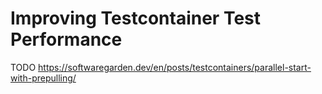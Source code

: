# Improving Testcontainer Test Performance

TODO <https://softwaregarden.dev/en/posts/testcontainers/parallel-start-with-prepulling/>
